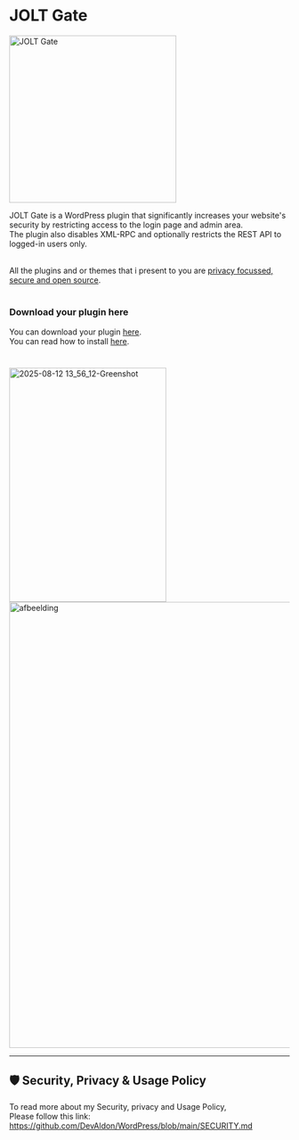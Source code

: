<h1>JOLT Gate</h1>
<img src="https://github.com/user-attachments/assets/e042958f-3a9b-4202-b3af-102d59290330" alt="JOLT Gate" width="300" ><br>

JOLT Gate is a WordPress plugin that significantly increases your website's security by restricting access to the login page and admin area.<br>
The plugin also disables XML-RPC and optionally restricts the REST API to logged-in users only.<br><br>

All the plugins and or themes that i present to you are [privacy focussed, secure and open source](https://github.com/DevAldon/WordPress/blob/main/SECURITY.md).

#
### Download your plugin here
You can download your plugin [here](https://github.com/DevAldon/JOLT-Gate/archive/refs/heads/main.zip).<br>
You can read how to install [here](https://github.com/DevAldon/WordPress/wiki/How-to-install-the-plugins).

#

<img width="282" height="420" alt="2025-08-12 13_56_12-Greenshot" src="https://github.com/user-attachments/assets/bafe9df9-73b2-4b7a-804d-8696e736f129" />
<img width="938" height="800" alt="afbeelding" src="https://github.com/user-attachments/assets/1dfdae3f-a295-47b3-9a31-0f2051afd07b" />

---

## 🛡 Security, Privacy & Usage Policy

To read more about my Security, privacy and Usage Policy,<br>
Please follow this link: https://github.com/DevAldon/WordPress/blob/main/SECURITY.md
